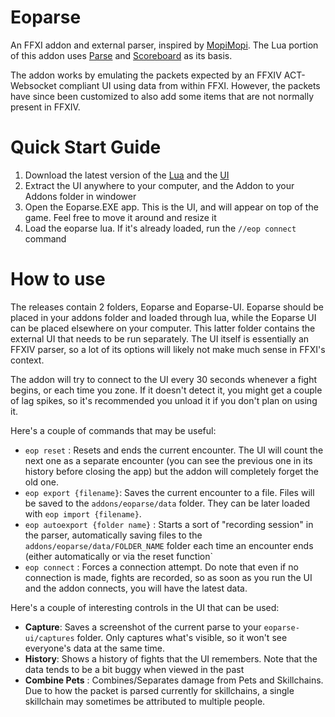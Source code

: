 # Eoparse

An FFXI addon and external parser, inspired by [MopiMopi](https://github.com/HAERUHAERU/mopimopi). The Lua portion of this addon uses [Parse](https://github.com/flippant/parse) and [Scoreboard](https://github.com/Windower/Lua/tree/live/addons/scoreboard) as its basis.

The addon works by emulating the packets expected by an FFXIV ACT-Websocket compliant UI using data from within FFXI. However, the packets have since been customized to also add some items that are not normally present in FFXIV.

# Quick Start Guide

1. Download the latest version of the [Lua](https://github.com/RikuAvelar/eoparse/releases/download/1.5.6/eoparse.7z) and the [UI](https://github.com/RikuAvelar/eoparse/releases/download/1.5.0/eoparse-ui.7z)
2. Extract the UI anywhere to your computer, and the Addon to your Addons folder in windower
3. Open the Eoparse.EXE app. This is the UI, and will appear on top of the game. Feel free to move it around and resize it
4. Load the eoparse lua. If it's already loaded, run the `//eop connect` command

# How to use

The releases contain 2 folders, Eoparse and Eoparse-UI. Eoparse should be placed in your addons folder and loaded through lua, while the Eoparse UI can be placed elsewhere on your computer. This latter folder contains the external UI that needs to be run separately. The UI itself is essentially an FFXIV parser, so a lot of its options will likely not make much sense in FFXI's context.

The addon will try to connect to the UI every 30 seconds whenever a fight begins, or each time you zone. If it doesn't detect it, you might get a couple of lag spikes, so it's recommended you unload it if you don't plan on using it.

Here's a couple of commands that may be useful:

- `eop reset` : Resets and ends the current encounter. The UI will count the next one as a separate encounter (you can see the previous one in its history before closing the app) but the addon will completely forget the old one.
- `eop export {filename}`: Saves the current encounter to a file. Files will be saved to the `addons/eoparse/data` folder. They can be later loaded with `eop import {filename}`.
- `eop autoexport {folder name}` : Starts a sort of "recording session" in the parser, automatically saving files to the `addons/eoparse/data/FOLDER_NAME` folder each time an encounter ends (either automatically or via the reset function`
- `eop connect` : Forces a connection attempt. Do note that even if no connection is made, fights are recorded, so as soon as you run the UI and the addon connects, you will have the latest data.

Here's a couple of interesting controls in the UI that can be used:

- **Capture**: Saves a screenshot of the current parse to your `eoparse-ui/captures` folder. Only captures what's visible, so it won't see everyone's data at the same time.
- **History**: Shows a history of fights that the UI remembers. Note that the data tends to be a bit buggy when viewed in the past
- **Combine Pets** : Combines/Separates damage from Pets and Skillchains. Due to how the packet is parsed currently for skillchains, a single skillchain may sometimes be attributed to multiple people.

